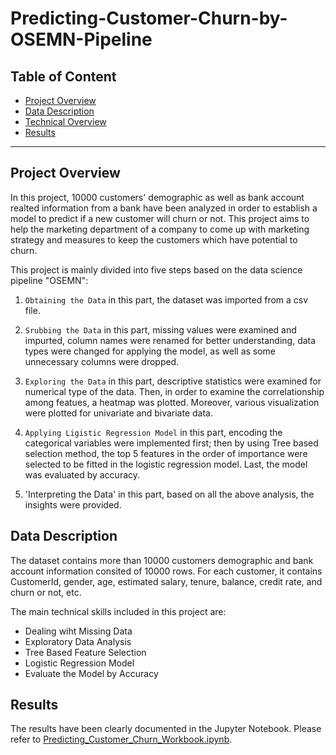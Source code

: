 # Predicting-Customer-Churn-by-OSEMN-Pipeline
## Table of Content
  - [Project Overview](#projectoverview)
  - [Data Description](#datadescription)
  - [Technical Overview](#technicaloverview)
  - [Results](#results)
  
***

<a id='projectoverview'></a>
## Project Overview

In this project, 10000 customers' demographic as well as bank account realted information from a bank have been analyzed in order to establish a model to predict if a new customer will churn or not. This project aims to help the marketing department of a company to come up with marketing strategy and measures to keep the customers which have potential to churn. 


This project is mainly divided into five steps based on the data science pipeline "OSEMN":

1. `Obtaining the Data` in this part, the dataset was imported from a csv file.

2. `Srubbing the Data` in this part, missing values were examined and impurted, column names were renamed for better understanding, data types were changed for applying the model, as well as some unnecessary columns were dropped. 

3. `Exploring the Data` in this part, descriptive statistics were examined for numerical type of the data. Then, in order to examine the correlationship among featues, a heatmap was plotted. Moreover, various visualization were plotted for univariate and bivariate data. 

4. `Applying Ligistic Regression Model` in this part, encoding the categorical variables were implemented first; then by using Tree based selection method, the top 5 features in the order of importance were selected to be fitted in the logistic regression model. Last, the model was evaluated by accuracy. 

5. 'Interpreting the Data' in this part, based on all the above analysis, the insights were provided. 

<a id='datadescription'></a>
## Data Description

The dataset contains more than 10000 customers demographic and bank account information consited of 10000 rows. For each customer, it contains CustomerId, gender, age, estimated salary, tenure, balance, credit rate, and churn or not, etc. 

The main technical skills included in this project are: 

* Dealing wiht Missing Data
* Exploratory Data Analysis
* Tree Based Feature Selection
* Logistic Regression Model
* Evaluate the Model by Accuracy

<a id='results'></a>
## Results

The results have been clearly documented in the Jupyter Notebook. Please refer to [Predicting_Customer_Churn_Workbook.ipynb](Predicting_Customer_Churn_Workbook.ipynb). 
